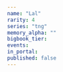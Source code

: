 ```yaml
---
name: "Lal"
rarity: 4
series: "tng"
memory_alpha: ""
bigbook_tier:
events:
in_portal:
published: false
---
```

